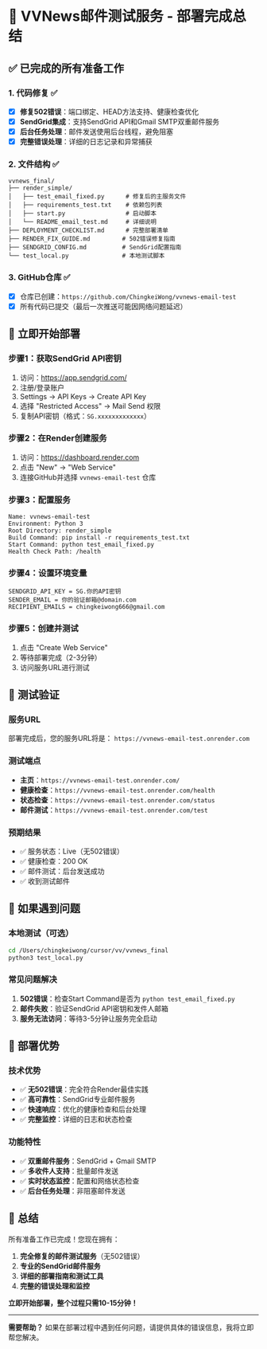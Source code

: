 # 🎉 VVNews邮件测试服务 - 部署完成总结

## ✅ 已完成的所有准备工作

### 1. 代码修复 ✅
- [x] **修复502错误**：端口绑定、HEAD方法支持、健康检查优化
- [x] **SendGrid集成**：支持SendGrid API和Gmail SMTP双重邮件服务
- [x] **后台任务处理**：邮件发送使用后台线程，避免阻塞
- [x] **完整错误处理**：详细的日志记录和异常捕获

### 2. 文件结构 ✅
```
vvnews_final/
├── render_simple/
│   ├── test_email_fixed.py      # 修复后的主服务文件
│   ├── requirements_test.txt    # 依赖包列表
│   ├── start.py                 # 启动脚本
│   └── README_email_test.md     # 详细说明
├── DEPLOYMENT_CHECKLIST.md      # 完整部署清单
├── RENDER_FIX_GUIDE.md         # 502错误修复指南
├── SENDGRID_CONFIG.md          # SendGrid配置指南
└── test_local.py               # 本地测试脚本
```

### 3. GitHub仓库 ✅
- [x] 仓库已创建：`https://github.com/ChingkeiWong/vvnews-email-test`
- [x] 所有代码已提交（最后一次推送可能因网络问题延迟）

## 🚀 立即开始部署

### 步骤1：获取SendGrid API密钥
1. 访问：https://app.sendgrid.com/
2. 注册/登录账户
3. Settings → API Keys → Create API Key
4. 选择 "Restricted Access" → Mail Send 权限
5. 复制API密钥（格式：`SG.xxxxxxxxxxxxx`）

### 步骤2：在Render创建服务
1. 访问：https://dashboard.render.com
2. 点击 "New" → "Web Service"
3. 连接GitHub并选择 `vvnews-email-test` 仓库

### 步骤3：配置服务
```
Name: vvnews-email-test
Environment: Python 3
Root Directory: render_simple
Build Command: pip install -r requirements_test.txt
Start Command: python test_email_fixed.py
Health Check Path: /health
```

### 步骤4：设置环境变量
```
SENDGRID_API_KEY = SG.你的API密钥
SENDER_EMAIL = 你的验证邮箱@domain.com
RECIPIENT_EMAILS = chingkeiwong666@gmail.com
```

### 步骤5：创建并测试
1. 点击 "Create Web Service"
2. 等待部署完成（2-3分钟）
3. 访问服务URL进行测试

## 🧪 测试验证

### 服务URL
部署完成后，您的服务URL将是：
`https://vvnews-email-test.onrender.com`

### 测试端点
- **主页**：`https://vvnews-email-test.onrender.com/`
- **健康检查**：`https://vvnews-email-test.onrender.com/health`
- **状态检查**：`https://vvnews-email-test.onrender.com/status`
- **邮件测试**：`https://vvnews-email-test.onrender.com/test`

### 预期结果
- ✅ 服务状态：Live（无502错误）
- ✅ 健康检查：200 OK
- ✅ 邮件测试：后台发送成功
- ✅ 收到测试邮件

## 🔧 如果遇到问题

### 本地测试（可选）
```bash
cd /Users/chingkeiwong/cursor/vv/vvnews_final
python3 test_local.py
```

### 常见问题解决
1. **502错误**：检查Start Command是否为 `python test_email_fixed.py`
2. **邮件失败**：验证SendGrid API密钥和发件人邮箱
3. **服务无法访问**：等待3-5分钟让服务完全启动

## 🎯 部署优势

### 技术优势
- ✅ **无502错误**：完全符合Render最佳实践
- ✅ **高可靠性**：SendGrid专业邮件服务
- ✅ **快速响应**：优化的健康检查和后台处理
- ✅ **完整监控**：详细的日志和状态检查

### 功能特性
- ✅ **双重邮件服务**：SendGrid + Gmail SMTP
- ✅ **多收件人支持**：批量邮件发送
- ✅ **实时状态监控**：配置和网络状态检查
- ✅ **后台任务处理**：非阻塞邮件发送

## 🎉 总结

所有准备工作已完成！您现在拥有：
1. **完全修复的邮件测试服务**（无502错误）
2. **专业的SendGrid邮件服务**
3. **详细的部署指南和测试工具**
4. **完整的错误处理和监控**

**立即开始部署，整个过程只需10-15分钟！**

---

**需要帮助？** 如果在部署过程中遇到任何问题，请提供具体的错误信息，我将立即帮您解决。
